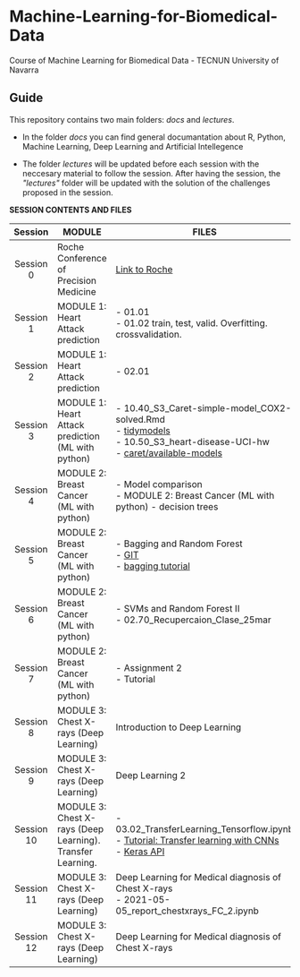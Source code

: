 # Machine-Learning-for-Biomedical-Data

Course of Machine Learning for Biomedical Data - TECNUN University of Navarra

## Guide

This repository contains two main folders: *docs* and *lectures*.

- In the folder *docs* you can find general documantation about R, Python, Machine Learning, Deep Learning and Artificial Intellegence

- The folder *lectures* will be updated before each session with the neccesary material to follow the session. After having the session,  the *"lectures"* folder will be updated with the solution of the challenges proposed in the session.

**SESSION CONTENTS AND FILES**


| Session    | MODULE    | FILES                                                         |
| :----------------: | -------- | ------------------------------------------------------------------------------------------------------------------------------------------------------------------------------------------------------------------- |
| Session 0 | Roche Conference of Precision Medicine | [Link to Roche](https://www.institutoroche.es/static/jornadas/archivos/programa-fjd-17-virtual.pdf) |
| Session 1  | MODULE 1: Heart Attack prediction | - 01.01 <br> - 01.02 train, test, valid. Overfitting. crossvalidation.|
| Session 2  | MODULE 1: Heart Attack prediction | - 02.01 |
| Session 3  | MODULE 1: Heart Attack prediction (ML with python)| - 10.40_S3_Caret-simple-model_COX2-solved.Rmd<br>- [tidymodels](https://recipes.tidymodels.org/reference/index.html)<br>- 10.50_S3_heart-disease-UCI-hw<br>- [caret/available-models](http://topepo.github.io/caret/available-models.html)                  |
| Session 4  | MODULE 2: Breast Cancer (ML with python) | - Model comparison <br>- MODULE 2: Breast Cancer (ML with python) - decision trees|
| Session 5  | MODULE 2: Breast Cancer (ML with python) | - Bagging and Random Forest <br>- [GIT](http://git-scm.com/) <br>- [bagging tutorial](https://bradleyboehmke.github.io/HOML/bagging.html)|
| Session 6  | MODULE 2: Breast Cancer (ML with python) | - SVMs and Random Forest II <br>- 02.70_Recupercaion_Clase_25mar|
| Session 7  | MODULE 2: Breast Cancer (ML with python) | - Assignment 2 <br>- Tutorial|
| Session 8  | MODULE 3: Chest X-rays (Deep Learning) | Introduction to Deep Learning|
| Session 9  | MODULE 3: Chest X-rays (Deep Learning) | Deep Learning 2|
| Session 10 | MODULE 3: Chest X-rays (Deep Learning). Transfer Learning. | - 03.02_TransferLearning_Tensorflow.ipynb <br>- [Tutorial: Transfer learning with CNNs](https://machinelearningmastery.com/how-to-use-transfer-learning-when-developing-convolutional-neural-network-models/) <br> - [Keras API](https://keras.io/api/applications/) |
| Session 11 | MODULE 3: Chest X-rays (Deep Learning) | Deep Learning for Medical diagnosis of Chest X-rays  <br>- 2021-05-05_report_chestxrays_FC_2.ipynb|
| Session 12 | MODULE 3: Chest X-rays (Deep Learning) |  Deep Learning for Medical diagnosis of Chest X-rays|
